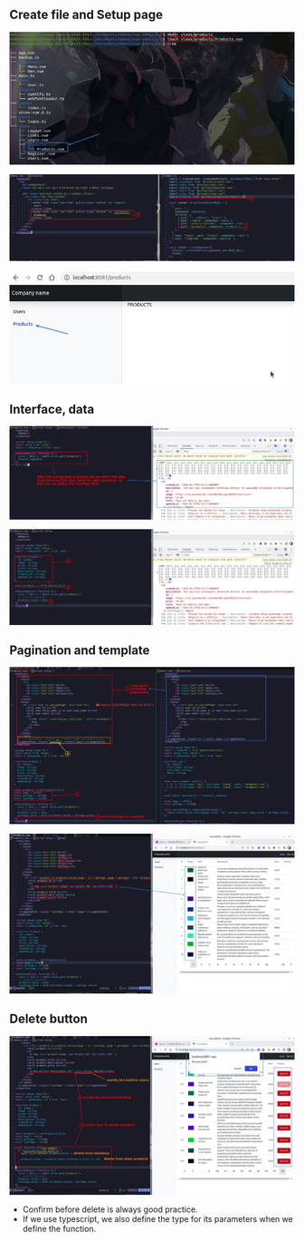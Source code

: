 ## **Create file and Setup page**

![Alt create new page file](pic/01.jpg)

![Alt setup page and nav](pic/02.jpg)

![Alt result](pic/03.jpg)

## **Interface, data**

![Alt fetch on mounted and observe data structure](pic/04.jpg)

![Alt interface, data](pic/05.jpg)

## **Pagination and template**

![Alt pagination](pic/06.jpg)

![Alt edit template](pic/07.jpg)

## **Delete button**

![Alt delete](pic/08.jpg)

- Confirm before delete is always good practice.
- If we use typescript, we also define the type for its parameters when we define the function.
